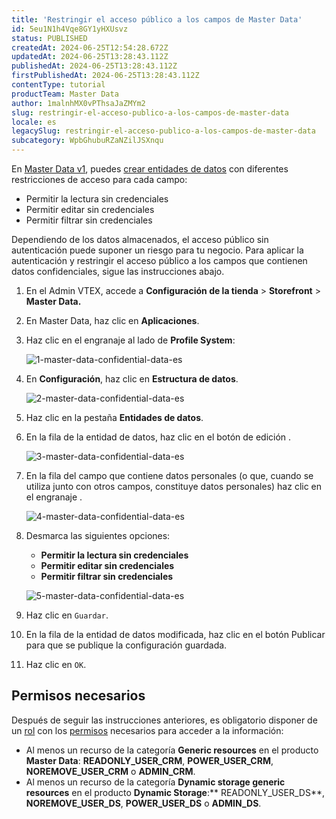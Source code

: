 ```yaml
---
title: 'Restringir el acceso público a los campos de Master Data'
id: 5eu1N1h4Vqe8GY1yHXUsvz
status: PUBLISHED
createdAt: 2024-06-25T12:54:28.672Z
updatedAt: 2024-06-25T13:28:43.112Z
publishedAt: 2024-06-25T13:28:43.112Z
firstPublishedAt: 2024-06-25T13:28:43.112Z
contentType: tutorial
productTeam: Master Data
author: 1malnhMX0vPThsaJaZMYm2
slug: restringir-el-acceso-publico-a-los-campos-de-master-data
locale: es
legacySlug: restringir-el-acceso-publico-a-los-campos-de-master-data
subcategory: WpbGhubuRZaNZilJSXnqu
---
```


En [Master Data v1](https://help.vtex.com/es/tutorial/master-data--4otjBnR27u4WUIciQsmkAw), puedes [crear entidades de datos](https://help.vtex.com/es/tutorial/entidade-de-datos--tutorials_1265#crear-entidad-de-datos) con diferentes restricciones de acceso para cada campo:

* Permitir la lectura sin credenciales
* Permitir editar sin credenciales
* Permitir filtrar sin credenciales

Dependiendo de los datos almacenados, el acceso público sin autenticación puede suponer un riesgo para tu negocio. Para aplicar la autenticación y restringir el acceso público a los campos que contienen datos confidenciales, sigue las instrucciones abajo.

1. En el Admin VTEX, accede a **Configuración de la tienda** > **Storefront** > **Master Data.**
2. En Master Data, haz clic en **Aplicaciones**.
3. Haz clic en el engranaje <i class="fas fa-cog"></i> al lado de **Profile System**:

   ![1-master-data-confidential-data-es](//images.ctfassets.net/alneenqid6w5/2Ulq3zVfRfAkmXYzC1fCCq/74b070908ad01d2f304ef85b3336d90a/1-master-data-confidential-data-es.png)
4. En **Configuración**, haz clic en **Estructura de datos**.

   ![2-master-data-confidential-data-es](//images.ctfassets.net/alneenqid6w5/3F2667ZvZymEE03zyoHSsh/af70a12de57c62150baa2889bfcbbeb3/2-master-data-confidential-data-es.png)
5. Haz clic en la pestaña **Entidades de datos**.
6. En la fila de la entidad de datos, haz clic en el botón de edición <i class="fas fa-edit"></i>.

   ![3-master-data-confidential-data-es](//images.ctfassets.net/alneenqid6w5/4yZP09vrLVx5FtLUAW8Q1b/7807d93ab778a6f4634f7e1a5eb7a38d/3-master-data-confidential-data-es.png)
7. En la fila del campo que contiene datos personales (o que, cuando se utiliza junto con otros campos, constituye datos personales) haz clic en el engranaje <i class="fas fa-cog"></i>. 

   ![4-master-data-confidential-data-es](//images.ctfassets.net/alneenqid6w5/5FZRbvfibWYENZIeoGGvXk/a6f2536154ec9a8dba14d237a00da7db/4-master-data-confidential-data-es.png)
8. Desmarca las siguientes opciones:

   * **Permitir la lectura sin credenciales**
   * **Permitir editar sin credenciales**
   * **Permitir filtrar sin credenciales**

   ![5-master-data-confidential-data-es](//images.ctfassets.net/alneenqid6w5/1FTKHYceHs2H5HkDV6lwCv/d59c8ed7478226d25f870226b421068c/5-master-data-confidential-data-es.png)
9. Haz clic en `Guardar`.
10. En la fila de la entidad de datos modificada, haz clic en el botón Publicar <i class="fas fa-save"></i> para que se publique la configuración guardada.
11. Haz clic en `OK`.

## Permisos necesarios

Después de seguir las instrucciones anteriores, es obligatorio disponer de un [rol](https://help.vtex.com/es/tutorial/roles--7HKK5Uau2H6wxE1rH5oRbc) con los [permisos](https://help.vtex.com/es/tutorial/recursos-del-license-manager--3q6ztrC8YynQf6rdc6euk3) necesarios para acceder a la información:

* Al menos un recurso de la categoría **Generic resources** en el producto **Master Data**: **READONLY_USER_CRM**, **POWER_USER_CRM**, **NOREMOVE_USER_CRM** o **ADMIN_CRM**.
* Al menos un recurso de la categoría **Dynamic storage generic resources** en el producto **Dynamic Storage**:** READONLY_USER_DS**, **NOREMOVE_USER_DS**, **POWER_USER_DS** o **ADMIN_DS**.
